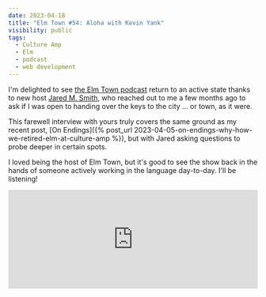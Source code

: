 ```yaml
---
date: 2023-04-18
title: "Elm Town #54: Aloha with Kevin Yank"
visibility: public
tags:
  - Culture Amp
  - Elm
  - podcast
  - web development
---
```

I'm delighted to see [the Elm Town podcast](https://elmtown.simplecast.com) return to an active state thanks to new host [Jared M. Smith](https://jaredmsmith.com), who reached out to me a few months ago to ask if I was open to handing over the keys to the city … or town, as it were.

This farewell interview with yours truly covers the same ground as my recent post, [On Endings]({% post_url 2023-04-05-on-endings-why-how-we-retired-elm-at-culture-amp %}), but with Jared asking questions to probe deeper in certain spots.

I loved being the host of Elm Town, but it's good to see the show back in the hands of someone actively working in the language day-to-day. I'll be listening!

<iframe height="200px" width="100%" frameborder="no" scrolling="no" seamless src="https://player.simplecast.com/f21fcb98-72c1-4ec0-9941-144a02270369?dark=false"></iframe>
